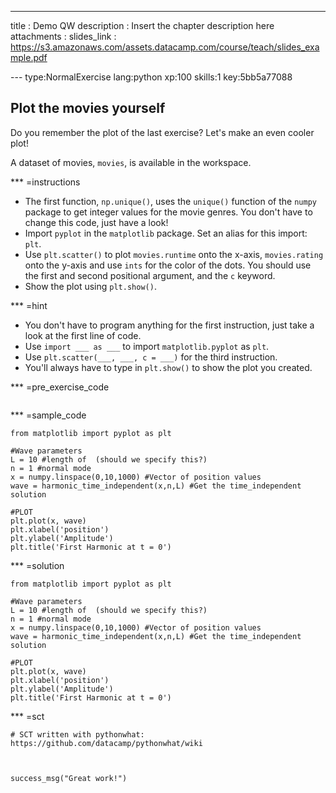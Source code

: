 ---
title       : Demo QW
description : Insert the chapter description here
attachments :
  slides_link : https://s3.amazonaws.com/assets.datacamp.com/course/teach/slides_example.pdf


--- type:NormalExercise lang:python xp:100 skills:1 key:5bb5a77088
## Plot the movies yourself

Do you remember the plot of the last exercise? Let's make an even cooler plot!

A dataset of movies, `movies`, is available in the workspace.

*** =instructions
- The first function, `np.unique()`, uses the `unique()` function of the `numpy` package to get integer values for the movie genres. You don't have to change this code, just have a look!
- Import `pyplot` in the `matplotlib` package. Set an alias for this import: `plt`.
- Use `plt.scatter()` to plot `movies.runtime` onto the x-axis, `movies.rating` onto the y-axis and use `ints` for the color of the dots. You should use the first and second positional argument, and the `c` keyword.
- Show the plot using `plt.show()`.

*** =hint
- You don't have to program anything for the first instruction, just take a look at the first line of code.
- Use `import ___ as ___` to import `matplotlib.pyplot` as `plt`.
- Use `plt.scatter(___, ___, c = ___)` for the third instruction.
- You'll always have to type in `plt.show()` to show the plot you created.

*** =pre_exercise_code
```{python}

```

*** =sample_code
```{python}
from matplotlib import pyplot as plt

#Wave parameters
L = 10 #length of  (should we specify this?)
n = 1 #normal mode
x = numpy.linspace(0,10,1000) #Vector of position values
wave = harmonic_time_independent(x,n,L) #Get the time_independent solution

#PLOT
plt.plot(x, wave)
plt.xlabel('position')
plt.ylabel('Amplitude')
plt.title('First Harmonic at t = 0')
```

*** =solution
```{python}
from matplotlib import pyplot as plt

#Wave parameters
L = 10 #length of  (should we specify this?)
n = 1 #normal mode
x = numpy.linspace(0,10,1000) #Vector of position values
wave = harmonic_time_independent(x,n,L) #Get the time_independent solution

#PLOT
plt.plot(x, wave)
plt.xlabel('position')
plt.ylabel('Amplitude')
plt.title('First Harmonic at t = 0')
```

*** =sct
```{python}
# SCT written with pythonwhat: https://github.com/datacamp/pythonwhat/wiki



success_msg("Great work!")
```
